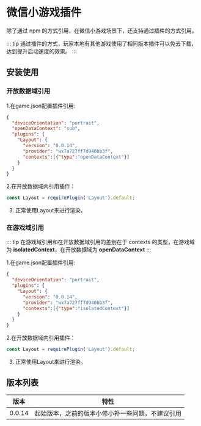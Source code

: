 # 微信小游戏插件

除了通过 npm 的方式引用，在微信小游戏场景下，还支持通过插件的方式引用。

::: tip
通过插件的方式，玩家本地有其他游戏使用了相同版本插件可以免去下载，达到提升启动速度的效果。
:::

## 安装使用

### 开放数据域引用

1.在game.json配置插件引用:
``` json
{
  "deviceOrientation": "portrait",
  "openDataContext": "sub",
  "plugins": {
    "Layout": {
      "version": "0.0.14",
      "provider": "wx7a727ff7d940bb3f",
      "contexts":[{"type":"openDataContext"}]
    }
  }
}

```

2.在开放数据域内引用插件：
``` js
const Layout = requirePlugin('Layout').default;
```

3. 正常使用Layout来进行渲染。

### 在游戏域引用
::: tip
在游戏域引用和在开放数据域引用的差别在于 contexts 的类型，在游戏域为 **isolatedContext**，在开放数据域为 **openDataContext**
:::


1.在game.json配置插件引用:
``` json
{
  "deviceOrientation": "portrait",
  "plugins": {
    "Layout": {
      "version": "0.0.14",
      "provider": "wx7a727ff7d940bb3f",
      "contexts":[{"type":"isolatedContext"}]
    }
  }
}

```

2.在开放数据域内引用插件：
``` js
const Layout = requirePlugin('Layout').default;
```

3. 正常使用Layout来进行渲染。

## 版本列表
| 版本          | 特性      | 
| --------------- | ------------------- |
| 0.0.14        | 起始版本，之前的版本小修小补一些问题，不建议引用 |